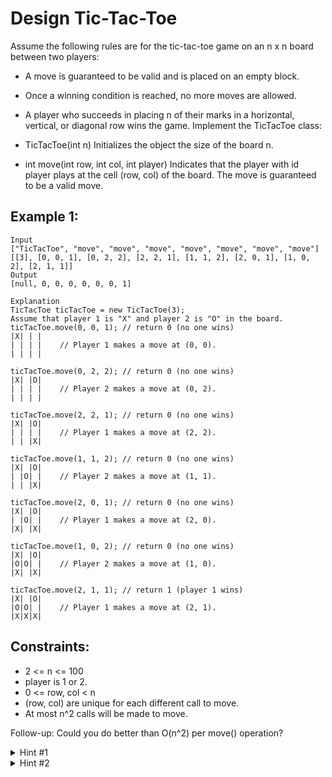 # Design Tic-Tac-Toe

Assume the following rules are for the tic-tac-toe game on an n x n board between two players:

- A move is guaranteed to be valid and is placed on an empty block.
- Once a winning condition is reached, no more moves are allowed.
- A player who succeeds in placing n of their marks in a horizontal, vertical, or diagonal row wins the game.
  Implement the TicTacToe class:

- TicTacToe(int n) Initializes the object the size of the board n.
- int move(int row, int col, int player) Indicates that the player with id player plays at the cell (row, col) of the board. The move is guaranteed to be a valid move.

## Example 1:

```
Input
["TicTacToe", "move", "move", "move", "move", "move", "move", "move"]
[[3], [0, 0, 1], [0, 2, 2], [2, 2, 1], [1, 1, 2], [2, 0, 1], [1, 0, 2], [2, 1, 1]]
Output
[null, 0, 0, 0, 0, 0, 0, 1]

Explanation
TicTacToe ticTacToe = new TicTacToe(3);
Assume that player 1 is "X" and player 2 is "O" in the board.
ticTacToe.move(0, 0, 1); // return 0 (no one wins)
|X| | |
| | | |    // Player 1 makes a move at (0, 0).
| | | |

ticTacToe.move(0, 2, 2); // return 0 (no one wins)
|X| |O|
| | | |    // Player 2 makes a move at (0, 2).
| | | |

ticTacToe.move(2, 2, 1); // return 0 (no one wins)
|X| |O|
| | | |    // Player 1 makes a move at (2, 2).
| | |X|

ticTacToe.move(1, 1, 2); // return 0 (no one wins)
|X| |O|
| |O| |    // Player 2 makes a move at (1, 1).
| | |X|

ticTacToe.move(2, 0, 1); // return 0 (no one wins)
|X| |O|
| |O| |    // Player 1 makes a move at (2, 0).
|X| |X|

ticTacToe.move(1, 0, 2); // return 0 (no one wins)
|X| |O|
|O|O| |    // Player 2 makes a move at (1, 0).
|X| |X|

ticTacToe.move(2, 1, 1); // return 1 (player 1 wins)
|X| |O|
|O|O| |    // Player 1 makes a move at (2, 1).
|X|X|X|
```

## Constraints:

- 2 <= n <= 100
- player is 1 or 2.
- 0 <= row, col < n
- (row, col) are unique for each different call to move.
- At most n^2 calls will be made to move.

Follow-up: Could you do better than O(n^2) per move() operation?

<details>
<summary>Hint #1</summary>
Could you trade extra space such that move() operation can be done in O(1)?
</details>

<details>
<summary>Hint #2</summary>
You need two arrays: int rows[n], int cols[n], plus two variables: diagonal, anti_diagonal.
</details>
